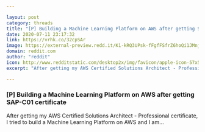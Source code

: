 ```yaml
---

layout: post
category: threads
title: "[P] Building a Machine Learning Platform on AWS after getting SAP-C01 certificate"
date: 2020-07-11 23:17:32
link: https://vrhk.co/32cpSAr
image: https://external-preview.redd.it/K1-kRQ3UPsk-fFgfFSfrZ6hoQi1JMnjtbS5k9eq3g6E.jpg?width=1200&height=628.272251309&auto=webp&crop=1200:628.272251309,smart&s=611906392f01450ea965a46688de4a1ba9524dd5
domain: reddit.com
author: "reddit"
icon: http://www.redditstatic.com/desktop2x/img/favicon/apple-icon-57x57.png
excerpt: "After getting my AWS Certified Solutions Architect - Professional certificate, I tried to build a Machine Learning Platform on AWS and I am..."

---
```


### [P] Building a Machine Learning Platform on AWS after getting SAP-C01 certificate

After getting my AWS Certified Solutions Architect - Professional certificate, I tried to build a Machine Learning Platform on AWS and I am...